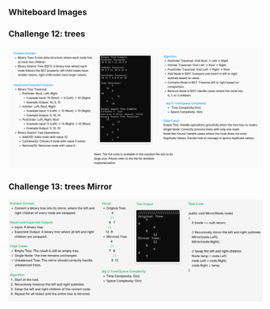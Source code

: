 ### Whiteboard Images

### Challenge 12: trees
![trees](./p.png)

### Challenge 13: trees Mirror
![trees](./q.png)
